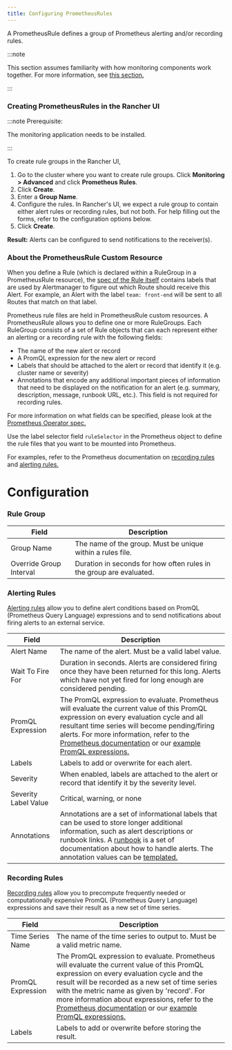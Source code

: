 ```yaml
---
title: Configuring PrometheusRules
---
```


A PrometheusRule defines a group of Prometheus alerting and/or recording rules.

:::note

This section assumes familiarity with how monitoring components work together. For more information, see [this section.](../../../../explanations/integrations-in-rancher/monitoring-and-alerting/how-monitoring-works.md)

:::

### Creating PrometheusRules in the Rancher UI

:::note Prerequisite:

The monitoring application needs to be installed.

:::

To create rule groups in the Rancher UI,

1. Go to the cluster where you want to create rule groups. Click **Monitoring > Advanced** and click **Prometheus Rules**.
1. Click **Create**.
1. Enter a **Group Name**.
1. Configure the rules. In Rancher's UI, we expect a rule group to contain either alert rules or recording rules, but not both. For help filling out the forms, refer to the configuration options below.
1. Click **Create**.

**Result:** Alerts can be configured to send notifications to the receiver(s).

### About the PrometheusRule Custom Resource

When you define a Rule (which is declared within a RuleGroup in a PrometheusRule resource), the [spec of the Rule itself](https://github.com/prometheus-operator/prometheus-operator/blob/master/Documentation/api.md#rule) contains labels that are used by Alertmanager to figure out which Route should receive this Alert. For example, an Alert with the label `team: front-end` will be sent to all Routes that match on that label.

Prometheus rule files are held in PrometheusRule custom resources. A PrometheusRule allows you to define one or more RuleGroups. Each RuleGroup consists of a set of Rule objects that can each represent either an alerting or a recording rule with the following fields:

- The name of the new alert or record
- A PromQL expression for the new alert or record
- Labels that should be attached to the alert or record that identify it (e.g. cluster name or severity)
- Annotations that encode any additional important pieces of information that need to be displayed on the notification for an alert (e.g. summary, description, message, runbook URL, etc.). This field is not required for recording rules.

For more information on what fields can be specified, please look at the [Prometheus Operator spec.](https://github.com/prometheus-operator/prometheus-operator/blob/master/Documentation/api.md#prometheusrulespec)

Use the label selector field `ruleSelector` in the Prometheus object to define the rule files that you want to be mounted into Prometheus.

For examples, refer to the Prometheus documentation on [recording rules](https://prometheus.io/docs/prometheus/latest/configuration/recording_rules/) and [alerting rules.](https://prometheus.io/docs/prometheus/latest/configuration/alerting_rules/)

# Configuration

### Rule Group

| Field | Description |
|-------|----------------|
| Group Name |  The name of the group. Must be unique within a rules file.   |
| Override Group Interval |  Duration in seconds for how often rules in the group are evaluated.    |


### Alerting Rules

[Alerting rules](https://prometheus.io/docs/prometheus/latest/configuration/alerting_rules/) allow you to define alert conditions based on PromQL (Prometheus Query Language) expressions and to send notifications about firing alerts to an external service.

| Field | Description |
|-------|----------------|
| Alert Name |  The name of the alert. Must be a valid label value.   |
| Wait To Fire For |   Duration in seconds. Alerts are considered firing once they have been returned for this long. Alerts which have not yet fired for long enough are considered pending. |
| PromQL Expression |   The PromQL expression to evaluate. Prometheus will evaluate the current value of this PromQL expression on every evaluation cycle and all resultant time series will become pending/firing alerts. For more information, refer to the [Prometheus documentation](https://prometheus.io/docs/prometheus/latest/querying/basics/) or our [example PromQL expressions.](../../../../explanations/integrations-in-rancher/monitoring-and-alerting/promql-expressions.md) |
| Labels |  Labels to add or overwrite for each alert.      |
| Severity |   When enabled, labels are attached to the alert or record that identify it by the severity level.  |
| Severity Label Value | Critical, warning, or none |
| Annotations |  Annotations are a set of informational labels that can be used to store longer additional information, such as alert descriptions or runbook links. A [runbook](https://en.wikipedia.org/wiki/Runbook) is a set of documentation about how to handle alerts. The annotation values can be [templated.](https://prometheus.io/docs/prometheus/latest/configuration/alerting_rules/#templating)  |

### Recording Rules

[Recording rules](https://prometheus.io/docs/prometheus/latest/configuration/recording_rules/#recording-rules) allow you to precompute frequently needed or computationally expensive PromQL (Prometheus Query Language) expressions and save their result as a new set of time series.

| Field | Description |
|-------|----------------|
| Time Series Name |   The name of the time series to output to. Must be a valid metric name.  |
| PromQL Expression |  The PromQL expression to evaluate. Prometheus will evaluate the current value of this PromQL expression on every evaluation cycle and the result will be recorded as a new set of time series with the metric name as given by 'record'.  For more information about expressions, refer to the [Prometheus documentation](https://prometheus.io/docs/prometheus/latest/querying/basics/) or our [example PromQL expressions.](../../../../explanations/integrations-in-rancher/monitoring-and-alerting/promql-expressions.md)  |
| Labels |   Labels to add or overwrite before storing the result.     |
